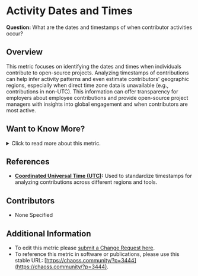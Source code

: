 # Activity Dates and Times

**Question:** What are the dates and timestamps of when contributor activities occur?

## Overview
This metric focuses on identifying the dates and times when individuals contribute to open-source projects. Analyzing timestamps of contributions can help infer activity patterns and even estimate contributors' geographic regions, especially when direct time zone data is unavailable (e.g., contributions in non-UTC). This information can offer transparency for employers about employee contributions and provide open-source project managers with insights into global engagement and when contributors are most active.

## Want to Know More?

<span markdown="1"><details>
<summary>Click to read more about this metric.</summary>

### Data Collection Strategies
- Timestamps from activities such as commits, issues, pull requests, and mailing list messages should be captured.
- Aggregation of data by UTC or contributors' local time can reveal activity patterns globally.
- Collaboration tools like GitHub, GitLab, and email platforms can provide timestamped activity data.
  
### Filters
- **By Organization:** Contributions can be filtered to focus on specific individuals affiliated with organizations.
- **Aggregation by UTC Time:** Shows global contributions and identifies project active periods.
- **Aggregation by Local Time:** Helps track when contributors contribute during their working hours or off-hours.
- **Repository ID:** Filters data by specific repositories or subprojects.
- **Community Segmentation:** Contributions can be segmented by regions or time zones, such as EU or US activities, to visualize community participation.
  
### Visualizations

![Date Time Chart 1](https://raw.githubusercontent.com/chaoss/wg-metrics-development/main/focus-areas/time/images/activity-dates-and-times_1.png)
*Figure 1: Heatmap showing contribution activity by UTC time across the globe ()*

![Date Time Chart 2](https://raw.githubusercontent.com/chaoss/wg-metrics-development/main/focus-areas/time/images/activity-dates-and-times_2.png)
*Figure 2: Chart displaying when contributors are active based on local times ()*
   
![Date Time Chart 3](https://raw.githubusercontent.com/chaoss/wg-metrics-development/main/focus-areas/time/images/activity-dates-and-times_3.png)
*Figure 3: Global distribution of contributor activities by time zone ()*

![Date Time Chart 4](https://raw.githubusercontent.com/chaoss/wg-metrics-development/main/focus-areas/time/images/activity-dates-and-times_4.png)
*Figure 4: Breakdown of contribution activity by repository segments ()*

</details></span>

## References
- **[Coordinated Universal Time (UTC)](https://en.wikipedia.org/wiki/Coordinated_Universal_Time):** Used to standardize timestamps for analyzing contributions across different regions and tools.

## Contributors
- None Specified

## Additional Information
- To edit this metric please [submit a Change Request here](https://github.com/chaoss/wg-metrics-development/blob/main/focus-areas/time/activity-dates-and-times.md).  
- To reference this metric in software or publications, please use this stable URL: [https://chaoss.community/?p=3444](https://chaoss.community/?p=3444).

<!-- # For groupings in the knowledge base
 Context tags: Contributor Activity, Global Participation 
 Keyword tags: time zone, timestamp, activity, engagement, contributor location, change request, date, issue, time
 →
